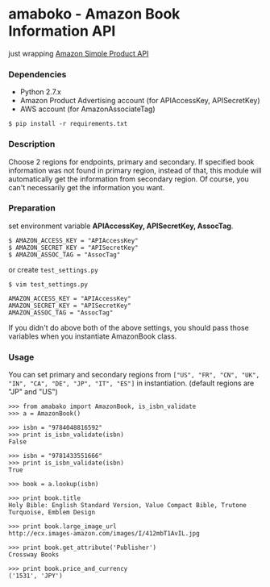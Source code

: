 # amaboko - Amazon Book Information API

just wrapping [Amazon Simple Product API](https://github.com/yoavaviram/python-amazon-simple-product-api)

### Dependencies
* Python 2.7.x
* Amazon Product Advertising account (for APIAccessKey, APISecretKey)
* AWS account (for AmazonAssociateTag)

```
$ pip install -r requirements.txt
```

### Description

Choose 2 regions for endpoints, primary and secondary. If specified book information was not found in primary region, instead of that, this module will automatically get the information from secondary region. Of course, you can't necessarily get the information you want.

### Preparation

set environment variable **APIAccessKey, APISecretKey, AssocTag**.

```
$ AMAZON_ACCESS_KEY = "APIAccessKey"
$ AMAZON_SECRET_KEY = "APISecretKey"
$ AMAZON_ASSOC_TAG = "AssocTag"
```

or create `test_settings.py`

```
$ vim test_settings.py
```

```
AMAZON_ACCESS_KEY = "APIAccessKey"
AMAZON_SECRET_KEY = "APISecretKey"
AMAZON_ASSOC_TAG = "AssocTag"
```

If you didn't do above both of the above settings, you should pass those variables when you instantiate AmazonBook class.

### Usage

You can set primary and secondary regions from `["US", "FR", "CN", "UK", "IN", "CA", "DE", "JP", "IT", "ES"]` in instantiation. (default regions are "JP" and "US")

```
>>> from amabako import AmazonBook, is_isbn_validate
>>> a = AmazonBook()

>>> isbn = "9784048816592"
>>> print is_isbn_validate(isbn)
False

>>> isbn = "9781433551666"
>>> print is_isbn_validate(isbn)
True

>>> book = a.lookup(isbn)

>>> print book.title
Holy Bible: English Standard Version, Value Compact Bible, Trutone Turquoise, Emblem Design

>>> print book.large_image_url
http://ecx.images-amazon.com/images/I/412mbT1AvIL.jpg

>>> print book.get_attribute('Publisher')
Crossway Books

>>> print book.price_and_currency
('1531', 'JPY')
```
